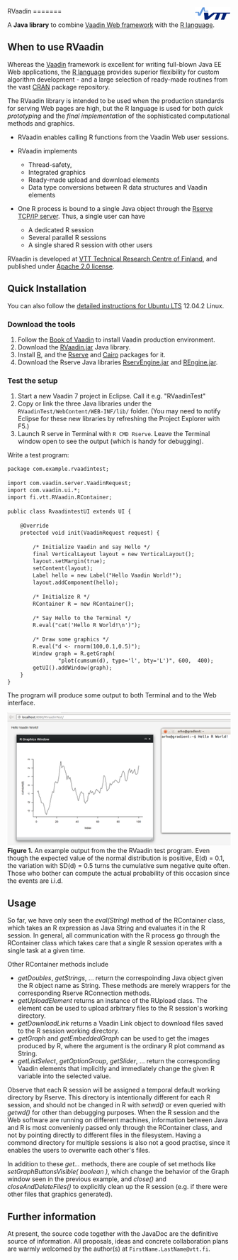 <img align="right" src="man/img/vttplain.png" />
RVaadin
=======

A **Java library** to combine [Vaadin Web framework](http://vaadin.com) with the [R language](http://www.r-project.org).

When to use RVaadin
-----------------

 Whereas the [Vaadin](http://vaadin.com) framework  is excellent for writing full-blown Java EE Web applications, the [R language](http://www.r-project.org) provides superior flexibility for custom algorithm development - and a large selection of ready-made routines from the vast [CRAN](http://cran.r-project.org/) package repository. 

The RVaadin library is intended to be used when the production standards for serving Web pages are high, but the R language is used for both *quick prototyping* and the *final  implementation* of the sophisticated computational methods and graphics.

* RVaadin enables calling R functions from the Vaadin Web user sessions. 

* RVaadin implements 
    * Thread-safety, 
    * Integrated graphics
    * Ready-made upload and download elements 
    * Data type conversions between R data structures and Vaadin elements

* One R process is bound to a single Java object through the [Rserve TCP/IP server](http://www.rforge.net/Rserve/). Thus, a single user can have 
    * A dedicated R session
    * Several parallel R sessions
    * A single shared R session with other users

RVaadin is developed at
[VTT Technical Research Centre of Finland](http://http://www.vtt.fi/?lang=en),
 and published under [Apache 2.0 license](http://www.apache.org/licenses/LICENSE-2.0.html). 


Quick Installation
----------------

You can also follow the [detailed instructions for Ubuntu LTS](man/Installation_Ubuntu.md) 12.04.2 Linux.

### Download the tools

1. Follow the [Book of Vaadin](https://vaadin.com/book/vaadin7/-/page/getting-started.html) to install Vaadin production environment.
2. Download the [RVaadin.jar](jar/RVaadin.jar?raw=true) Java library.
3. Install [R](http://cran.r-project.org/), and the [Rserve](http://www.rforge.net/Rserve/) and [Cairo](http://www.rforge.net/Cairo/) packages for it.
4. Download the Rserve Java libraries [RservEngine.jar](http://www.rforge.net/Rserve/files/RserveEngine.jar) and [REngine.jar](http://www.rforge.net/Rserve/files/REngine.jar).

### Test the setup

1. Start a new Vaadin 7 project in Eclipse. Call it e.g. "RVaadinTest"
2. Copy or link the three Java libraries under the `RVaadinTest/WebContent/WEB-INF/lib/` folder. (You may need to notify Eclipse for these new libraries by refreshing the Project Explorer with F5.)
4. Launch R serve in Terminal with `R CMD Rserve`. Leave the Terminal window open to see the output (which is handy for debugging).

Write a test program:

    package com.example.rvaadintest;

    import com.vaadin.server.VaadinRequest;
    import com.vaadin.ui.*;
    import fi.vtt.RVaadin.RContainer;

    public class RvaadintestUI extends UI {

    	@Override
    	protected void init(VaadinRequest request) {
    
    		/* Initialize Vaadin and say Hello */
	    	final VerticalLayout layout = new VerticalLayout();
    		layout.setMargin(true);
    		setContent(layout);
	    	Label hello = new Label("Hello Vaadin World!");
    		layout.addComponent(hello);
		
	    	/* Initialize R */
		    RContainer R = new RContainer();

    		/* Say Hello to the Terminal */
    		R.eval("cat('Hello R World!\n')");

    		/* Draw some graphics */
    		R.eval("d <- rnorm(100,0.1,0.5)");
    		Window graph = R.getGraph(
                    "plot(cumsum(d), type='l', bty='L')", 600,  400);
    		getUI().addWindow(graph);
    	}
    }

The program will produce some output to both Terminal and to the Web interface. 

![RVaadin Example Application](man/img/RVaadin_success.png?raw=true)
**Figure 1.** An example output from the the RVaadin test program. Even though the expected value of the normal distribution is positive, E(d) = 0.1, the variation with SD(d) = 0.5 turns the cumulative sum negative quite often. Those who bother can compute the actual probability of this occasion since the events are i.i.d. 

Usage
-----

So far, we have only seen the *eval(String)* method of the RContainer class, which takes an R expression as Java String  and evaluates it in the R session. In general, all communication with the R process go through the RContainer class which takes care that a single R session operates with a single task at a given time.

Other RContainer methods include 

* *getDoubles*, *getStrings*, ... return the correspoinding Java object given the R object name as String. These methods are merely wrappers for the corresponding Rserve RConnection methods.
* *getUploadElement* returns an instance of the RUpload class. The element can be used to upload arbitrary files to the R session's working directory.
* *getDownloadLink* returns a Vaadin Link object to download files saved to the R session working directory. 
* *getGraph* and *getEmbeddedGraph* can be used to get the images produced by R, where the argument is the ordinary R plot command as String.
* *getListSelect*, *getOptionGroup*, *getSlider*, ... return the corresponding Vaadin elements that implicitly and immediately change the given R variable into the selected value. 


Observe that each R session will be assigned a temporal default working directory by Rserve. This directory is intentionally different for each R session, and should not be changed in R with *setwd()* or even queried with *getwd()* for other than debugging purposes. When the R session and the Web software are running on different machines, information between Java and R is most convenienly passed only through the RContainer class, and not by pointing directly to different files in the filesystem. Having a commond directory for multiple sessions is also not a good practise, since it enables the users to overwrite each other's files. 

In addition to these *get...* methods, there are couple of set methods like *setGraphButtonsVisible( boolean )*, which change the behavior of the Graph window seen in the previous example, and *close()* and *closeAndDeleteFiles()* to explicitly clean up the R session (e.g. if there were other files that graphics generated).

Further information
-------------------

At present, the source code together with the JavaDoc are the definitive source of information. All proposals, ideas and concrete collaboration plans are warmly welcomed by the author(s) at `FirstName.LastName@vtt.fi`.


















